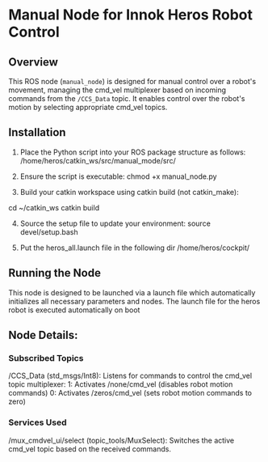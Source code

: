 # Manual Node for Innok Heros Robot Control

## Overview
This ROS node (`manual_node`) is designed for manual control over a robot's movement, managing the cmd_vel multiplexer based on incoming commands from the `/CCS_Data` topic. It enables control over the robot's motion by selecting appropriate cmd_vel topics.

## Installation
1. Place the Python script into your ROS package structure as follows:
   /home/heros/catkin_ws/src/manual_mode/src/

2. Ensure the script is executable:
   chmod +x manual_node.py

3. Build your catkin workspace using catkin build (not catkin_make):

cd ~/catkin_ws
catkin build

4. Source the setup file to update your environment:
source devel/setup.bash

5. Put the heros_all.launch file in the following dir
/home/heros/cockpit/

## Running the Node
This node is designed to be launched via a launch file which automatically initializes all necessary parameters and nodes. The launch file for the heros robot is executed automatically on boot

## Node Details:

### Subscribed Topics
/CCS_Data (std_msgs/Int8): Listens for commands to control the cmd_vel topic multiplexer:
1: Activates /none/cmd_vel (disables robot motion commands)
0: Activates /zeros/cmd_vel (sets robot motion commands to zero)
### Services Used
/mux_cmdvel_ui/select (topic_tools/MuxSelect): Switches the active cmd_vel topic based on the received commands.